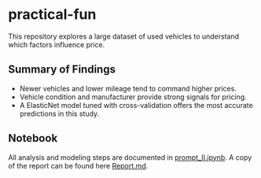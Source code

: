 # practical-fun

This repository explores a large dataset of used vehicles to understand which factors influence price.

## Summary of Findings
- Newer vehicles and lower mileage tend to command higher prices.
- Vehicle condition and manufacturer provide strong signals for pricing.
- A ElasticNet model tuned with cross-validation offers the most accurate predictions in this study.

## Notebook
All analysis and modeling steps are documented in [prompt_II.ipynb](prompt_II.ipynb).
A copy of the report can be found here [Report.md](Report.md).
